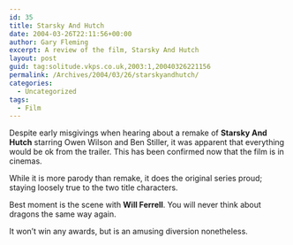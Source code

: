 ```yaml
---
id: 35
title: Starsky And Hutch
date: 2004-03-26T22:11:56+00:00
author: Gary Fleming
excerpt: A review of the film, Starsky And Hutch
layout: post
guid: tag:solitude.vkps.co.uk,2003:1,20040326221156
permalink: /Archives/2004/03/26/starskyandhutch/
categories:
  - Uncategorized
tags:
  - Film
---
```

Despite early misgivings when hearing about a remake of **Starsky And Hutch** starring Owen Wilson and Ben Stiller, it was apparent that everything would be ok from the trailer. This has been confirmed now that the film is in cinemas.

While it is more parody than remake, it does the original series proud; staying loosely true to the two title characters.

Best moment is the scene with **Will Ferrell**. You will never think about dragons the same way again.

It won&#8217;t win any awards, but is an amusing diversion nonetheless.